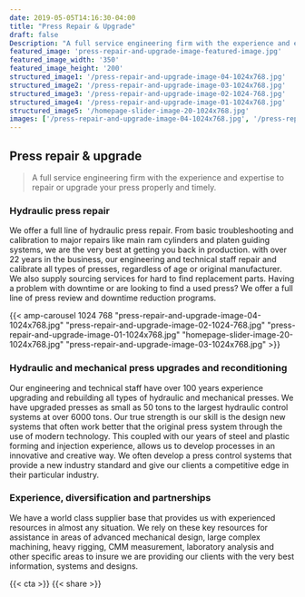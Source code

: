 ```yaml
---
date: 2019-05-05T14:16:30-04:00
title: "Press Repair & Upgrade"
draft: false
Description: "A full service engineering firm with the experience and expertise to repair or upgrade your press properly and timely..."
featured_image: 'press-repair-and-upgrade-image-featured-image.jpg'
featured_image_width: '350'
featured_image_height: '200'
structured_image1: '/press-repair-and-upgrade-image-04-1024x768.jpg'
structured_image2: '/press-repair-and-upgrade-image-03-1024x768.jpg'
structured_image3: '/press-repair-and-upgrade-image-02-1024-768.jpg'
structured_image4: '/press-repair-and-upgrade-image-01-1024x768.jpg'
structured_image5: '/homepage-slider-image-20-1024x768.jpg'
images: ['/press-repair-and-upgrade-image-04-1024x768.jpg', '/press-repair-and-upgrade-image-03-1024x768.jpg', '/press-repair-and-upgrade-image-02-1024-768.jpg', '/press-repair-and-upgrade-image-01-1024x768.jpg', '/homepage-slider-image-20-1024x768.jpg']
---
```


## Press repair & upgrade

> A full service engineering firm with the experience and expertise to repair or upgrade your press properly and timely.

### Hydraulic press repair

We offer a full line of hydraulic press repair. From basic troubleshooting and calibration to major repairs like main ram cylinders and platen guiding systems, we are the very best at getting you back in production. with over 22 years in the business, our engineering and technical staff repair and calibrate all types of presses, regardless of age or original manufacturer.  We also supply sourcing services for hard to find replacement parts.  Having a problem with downtime or are looking to find a used press?  We offer a full line of press review and downtime reduction programs.

{{< amp-carousel 1024 768 "press-repair-and-upgrade-image-04-1024x768.jpg" "press-repair-and-upgrade-image-02-1024-768.jpg" "press-repair-and-upgrade-image-01-1024x768.jpg" "homepage-slider-image-20-1024x768.jpg" "press-repair-and-upgrade-image-03-1024x768.jpg"  >}}

### Hydraulic and mechanical press upgrades and reconditioning 

Our engineering and technical staff have over 100 years experience upgrading and rebuilding all types of hydraulic and mechanical presses.  We have upgraded presses as small as 50 tons to the largest hydraulic control systems at over 6000 tons. Our true strength is our skill is the design new systems that often work better that the original press system through the use of modern technology.  This coupled with our years of steel and plastic forming and injection experience, allows us to develop processes in an innovative and creative way.  We often develop a press control systems that provide a new industry standard and give our clients a competitive edge in their particular industry.  

### Experience, diversification and partnerships

We have a world class supplier base that provides us with experienced resources in almost any situation.  We rely on these key resources for assistance in areas of advanced mechanical design, large complex machining, heavy rigging, CMM measurement, laboratory analysis and other specific areas to insure we are providing our clients with the very best information, systems and designs.

{{< cta >}}
{{< share >}}